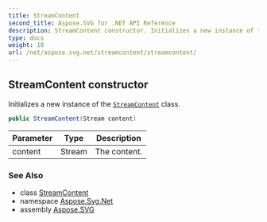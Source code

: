 ```yaml
---
title: StreamContent
second_title: Aspose.SVG for .NET API Reference
description: StreamContent constructor. Initializes a new instance of the StreamContent class
type: docs
weight: 10
url: /net/aspose.svg.net/streamcontent/streamcontent/
---
```

## StreamContent constructor

Initializes a new instance of the [`StreamContent`](../) class.

```csharp
public StreamContent(Stream content)
```

| Parameter | Type | Description |
| --- | --- | --- |
| content | Stream | The content. |

### See Also

* class [StreamContent](../)
* namespace [Aspose.Svg.Net](../../streamcontent/)
* assembly [Aspose.SVG](../../../)
